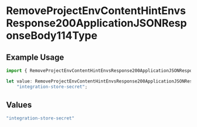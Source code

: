 # RemoveProjectEnvContentHintEnvsResponse200ApplicationJSONResponseBody114Type

## Example Usage

```typescript
import { RemoveProjectEnvContentHintEnvsResponse200ApplicationJSONResponseBody114Type } from "@vercel/sdk/models/operations";

let value: RemoveProjectEnvContentHintEnvsResponse200ApplicationJSONResponseBody114Type =
    "integration-store-secret";
```

## Values

```typescript
"integration-store-secret"
```